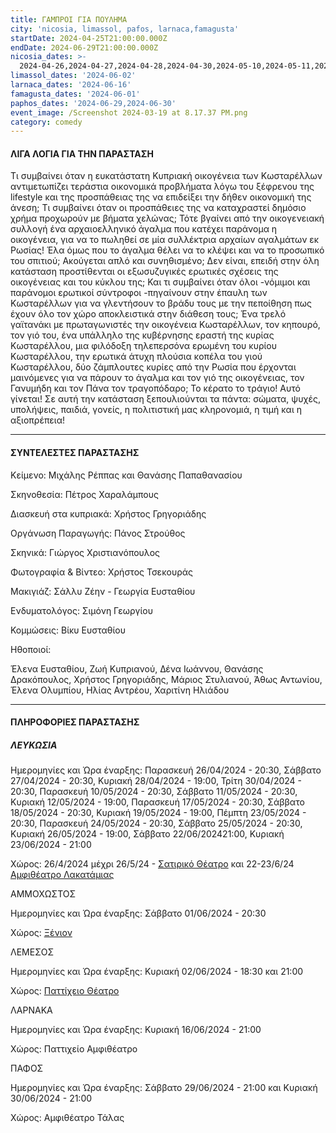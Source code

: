 ```yaml
---
title: ΓΑΜΠΡΟΙ ΓΙΑ ΠΟΥΛΗΜΑ
city: 'nicosia, limassol, pafos, larnaca,famagusta'
startDate: 2024-04-25T21:00:00.000Z
endDate: 2024-06-29T21:00:00.000Z
nicosia_dates: >-
  2024-04-26,2024-04-27,2024-04-28,2024-04-30,2024-05-10,2024-05-11,2024-05-12,2024-05-17,2024-05-18,2024-05-19,2024-05-23,2024-05-24,2024-05-25,2024-05-26,2024-06-22,2024-06-23,
limassol_dates: '2024-06-02'
larnaca_dates: '2024-06-16'
famagusta_dates: '2024-06-01'
paphos_dates: '2024-06-29,2024-06-30'
event_image: /Screenshot 2024-03-19 at 8.17.37 PM.png
category: comedy
---
```


#### ΛΙΓΑ ΛΟΓΙΑ ΓΙΑ ΤΗΝ ΠΑΡΑΣΤΑΣΗ

Τι συμβαίνει όταν η ευκατάστατη Κυπριακή οικογένεια των Κωσταρέλλων αντιμετωπίζει τεράστια οικονομικά προβλήματα λόγω του ξέφρενου της lifestyle και της προσπάθειας της να επιδείξει την δήθεν οικονομική της άνεση; Τι συμβαίνει όταν οι προσπάθειες της να καταχραστεί δημόσιο χρήμα προχωρούν με βήματα χελώνας; Τότε βγαίνει από την οικογενειακή συλλογή ένα αρχαιοελληνικό άγαλμα που κατέχει παράνομα η οικογένεια, για να το πωληθεί σε μία συλλέκτρια αρχαίων αγαλμάτων εκ Ρωσίας! Έλα όμως που το άγαλμα θέλει να το κλέψει και να το προσωπικό του σπιτιού; Ακούγεται απλό και συνηθισμένο; Δεν είναι, επειδή στην όλη κατάσταση προστίθενται οι εξωσυζυγικές ερωτικές σχέσεις της οικογένειας και του κύκλου της; Και τι συμβαίνει όταν όλοι -νόμιμοι και παράνομοι ερωτικοί σύντροφοι -πηγαίνουν στην έπαυλη των Κωσταρέλλων για να γλεντήσουν το βράδυ τους με την πεποίθηση πως έχουν όλο τον χώρο αποκλειστικά στην διάθεση τους; Ένα τρελό γαϊτανάκι με πρωταγωνιστές την οικογένεια Κωσταρέλλων, τον κηπουρό, τον γιό του, ένα υπάλληλο της κυβέρνησης εραστή της κυρίας Κωσταρέλλου, μια φιλόδοξη τηλεπερσόνα ερωμένη του κυρίου Κωσταρέλλου, την ερωτικά άτυχη πλούσια κοπέλα του γιού Κωσταρέλλου, δύο ζάμπλουτες κυρίες από την Ρωσία που έρχονται μαινόμενες για να πάρουν το άγαλμα και τον γιό της οικογένειας, τον Γανυμήδη και τον Πάνα τον τραγοπόδαρο; Το κέρατο το τράγιο! Αυτό γίνεται! Σε αυτή την κατάσταση ξεπουλιούνται τα πάντα: σώματα, ψυχές, υπολήψεις, παιδιά, γονείς, η πολιτιστική μας κληρονομιά, η τιμή και η αξιοπρέπεια!

***

#### ΣΥΝΤΕΛΕΣΤΕΣ ΠΑΡΑΣΤΑΣΗΣ

Κείμενο: Μιχάλης Ρέππας και Θανάσης Παπαθανασίου

Σκηνοθεσία: Πέτρος Χαραλάμπους

Διασκευή στα κυπριακά: Χρήστος Γρηγοριάδης

Οργάνωση Παραγωγής: Πάνος Στρούθος

Σκηνικά: Γιώργος Χριστιανόπουλος

Φωτογραφία & Βίντεο: Χρήστος Τσεκουράς

Μακιγιάζ: Σάλλυ Ζέην - Γεωργία Ευσταθίου

Ενδυματολόγος: Σιμόνη Γεωργίου

Κομμώσεις: Βίκυ Ευσταθίου

Ηθοποιοί:

Έλενα Ευσταθίου, Ζωή Κυπριανού, Δένα Ιωάννου, Θανάσης Δρακόπουλος, Χρήστος Γρηγοριάδης, Μάριος Στυλιανού, Άθως Αντωνίου, Έλενα Ολυμπίου, Ηλίας Αντρέου, Χαριτίνη Ηλιάδου

***

#### ΠΛΗΡΟΦΟΡΙΕΣ ΠΑΡΑΣΤΑΣΗΣ

##### ΛΕΥΚΩΣΙΑ

Ημερομηνίες και Ώρα έναρξης: Παρασκευή 26/04/2024 - 20:30, Σάββατο 27/04/2024 - 20:30, Κυριακή 28/04/2024 - 19:00, Τρίτη 30/04/2024 - 20:30, Παρασκευή 10/05/2024 - 20:30, Σάββατο 11/05/2024 - 20:30, Κυριακή 12/05/2024 - 19:00, Παρασκευή 17/05/2024 - 20:30, Σάββατο 18/05/2024 - 20:30, Κυριακή 19/05/2024 - 19:00, Πέμπτη	23/05/2024	- 20:30, Παρασκευή 24/05/2024 - 20:30, Σάββατο 25/05/2024 - 20:30, Κυριακή 26/05/2024 - 19:00, Σάββατο 22/06/202421:00,  Κυριακή 23/06/2024 - 21:00

Χώρος: 26/4/2024 μέχρι 26/5/24 - [Σατιρικό Θέατρο](https://www.google.com/maps/place/%CE%A3%CE%B1%CF%84%CE%B9%CF%81%CE%B9%CE%BA%CF%8C+%CE%98%CE%AD%CE%B1%CF%84%CF%81%CE%BF,+Morphou,+Nicosia+2102,+Cyprus/@35.1631018,33.3839992,17z/data=!3m1!4b1!4m6!3m5!1s0x14de177a38c768cb:0x621da5c5d96b3ed4!8m2!3d35.1630734!4d33.3865709!16s%2Fg%2F11bvtcd0dv?entry=ttu) και 22-23/6/24 [Αμφιθέατρο Λακατάμιας](https://www.google.com/maps/place/%CE%94%CE%B7%CE%BC%CE%BF%CF%84%CE%B9%CE%BA%CF%8C+%CE%91%CE%BC%CF%86%CE%B9%CE%B8%CE%AD%CE%B1%CF%84%CF%81%CE%BF+%CE%9B%CE%B1%CE%BA%CE%B1%CF%84%CE%AC%CE%BC%CE%B9%CE%B1%CF%82/@35.1114587,33.2938199,17z/data=!3m1!4b1!4m6!3m5!1s0x14de1b798488aceb:0xda7e45d8eae71658!8m2!3d35.1114544!4d33.2986908!16s%2Fg%2F1th5ft6j?entry=ttu)

ΑΜΜΟΧΩΣΤΟΣ

Ημερομηνίες και Ώρα έναρξης: Σάββατο 01/06/2024 - 20:30

Χώρος: [Ξένιον](https://www.google.com/maps/place/Xenion+Education/@35.0414771,33.9759395,17z/data=!3m1!4b1!4m6!3m5!1s0x14dfc5f918b580f5:0x93bc1c31a08bad60!8m2!3d35.0414727!4d33.9785144!16s%2Fm%2F03d4ywm?entry=ttu)

ΛΕΜΕΣΟΣ

Ημερομηνίες και Ώρα έναρξης: Κυριακή 02/06/2024 - 18:30 και 21:00

Χώρος: [Παττίχειο Θέατρο](https://www.google.com/maps/place/Patichion+Municipal+Theatre,+Agias+Zonis+2,+Limassol,+Cyprus/@34.6812699,33.0412571,17z/data=!3m1!4b1!4m6!3m5!1s0x14e7330f8b4700ed:0xd66d4f231f490bbb!8m2!3d34.6813016!4d33.0438594!16s%2Fg%2F11bvthpbkr?entry=ttu)

ΛΑΡΝΑΚΑ

Ημερομηνίες και Ώρα έναρξης: Κυριακή 16/06/2024 - 21:00

Χώρος: Παττιχείο Αμφιθέατρο

ΠΑΦΟΣ

Ημερομηνίες και Ώρα έναρξης: Σάββατο 29/06/2024 - 21:00 και Κυριακή 30/06/2024 - 21:00

Χώρος: Αμφιθέατρο Τάλας
